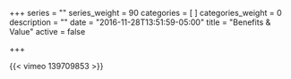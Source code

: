 +++
series = ""
series_weight = 90
categories = [
]
categories_weight = 0
description = ""
date = "2016-11-28T13:51:59-05:00"
title = "Benefits & Value"
active = false

+++

{{< vimeo 139709853 >}}
